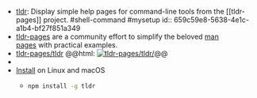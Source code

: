 - [tldr](https://tldr.inbrowser.app/pages/common/tldr): Display simple help pages for command-line tools from the [[tldr-pages]] project. #shell-command #mysetup
  id:: 659c59e8-5638-4e1c-a1b4-bf27f851a349
- [tldr-pages](https://tldr.sh) are a community effort to simplify the beloved [man pages](https://en.wikipedia.org/wiki/Man_page) with practical examples.
- [tldr-pages/tldr](https://github.com/tldr-pages/tldr)
  @@html: <a href="https://github.com/tldr-pages/tldr/"><img src="https://github-readme-stats-astronomer.vercel.app/api/pin/?username=tldr-pages&repo=tldr&theme=tokyonight" alt="tldr-pages/tldr/"/></a>@@
-
- [Install](https://github.com/tldr-pages/tldr/#how-do-i-use-it) on Linux and macOS
	- ```bash
	  npm install -g tldr
	  ```